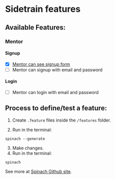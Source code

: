 # Sidetrain features


## Available Features:

### Mentor

#### Signup
- [x] [Mentor can see signup form](features/mentor_can_see_signup_form.feature)
- [ ] Mentor can signup with email and password

#### Login
- [ ] Mentor can login with email and password



## Process to define/test a feature:

1. Create `.feature` files inside the `/features` folder.

2. Run in the terminal:
```shell
spinach --generate
```

3. Make changes.
4. Run in the terminal:
```shell
spinach
```

See more at [Spinach Github site](https://github.com/codegram/spinach).


